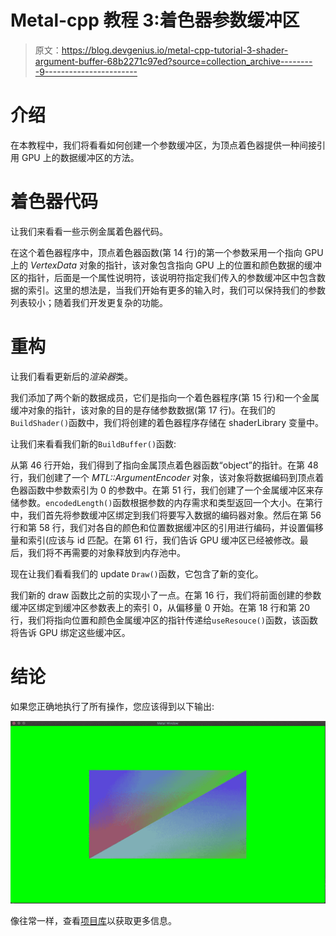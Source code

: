 # Metal-cpp 教程 3:着色器参数缓冲区

> 原文：<https://blog.devgenius.io/metal-cpp-tutorial-3-shader-argument-buffer-68b2271c97ed?source=collection_archive---------9----------------------->

# 介绍

在本教程中，我们将看看如何创建一个参数缓冲区，为顶点着色器提供一种间接引用 GPU 上的数据缓冲区的方法。

# 着色器代码

让我们来看看一些示例金属着色器代码。

在这个着色器程序中，顶点着色器函数(第 14 行)的第一个参数采用一个指向 GPU 上的 *VertexData* 对象的指针，该对象包含指向 GPU 上的位置和颜色数据的缓冲区的指针，后面是一个属性说明符，该说明符指定我们传入的参数缓冲区中包含数据的索引。这里的想法是，当我们开始有更多的输入时，我们可以保持我们的参数列表较小；随着我们开发更复杂的功能。

# 重构

让我们看看更新后的*渲染器*类。

我们添加了两个新的数据成员，它们是指向一个着色器程序(第 15 行)和一个金属缓冲对象的指针，该对象的目的是存储参数数据(第 17 行)。在我们的`BuildShader()`函数中，我们将创建的着色器程序存储在 shaderLibrary 变量中。

让我们来看看我们新的`BuildBuffer()`函数:

从第 46 行开始，我们得到了指向金属顶点着色器函数“object”的指针。在第 48 行，我们创建了一个 *MTL::ArgumentEncoder* 对象，该对象将数据编码到顶点着色器函数中参数索引为 0 的参数中。在第 51 行，我们创建了一个金属缓冲区来存储参数。`encodedLength()`函数根据参数的内存需求和类型返回一个大小。在第行中，我们首先将参数缓冲区绑定到我们将要写入数据的编码器对象。然后在第 56 行和第 58 行，我们对各自的颜色和位置数据缓冲区的引用进行编码，并设置偏移量和索引(应该与 id 匹配。在第 61 行，我们告诉 GPU 缓冲区已经被修改。最后，我们将不再需要的对象释放到内存池中。

现在让我们看看我们的 update `Draw()`函数，它包含了新的变化。

我们新的 draw 函数比之前的实现小了一点。在第 16 行，我们将前面创建的参数缓冲区绑定到缓冲区参数表上的索引 0，从偏移量 0 开始。在第 18 行和第 20 行，我们将指向位置和颜色金属缓冲区的指针传递给`useResouce()`函数，该函数将告诉 GPU 绑定这些缓冲区。

# 结论

如果您正确地执行了所有操作，您应该得到以下输出:

![](img/4af129f389b41152604208ce4a1e6031.png)

像往常一样，查看[项目库](https://github.com/lilAbi/Metal-cpp-Tutorial-3-Shader-Argument-Buffer)以获取更多信息。